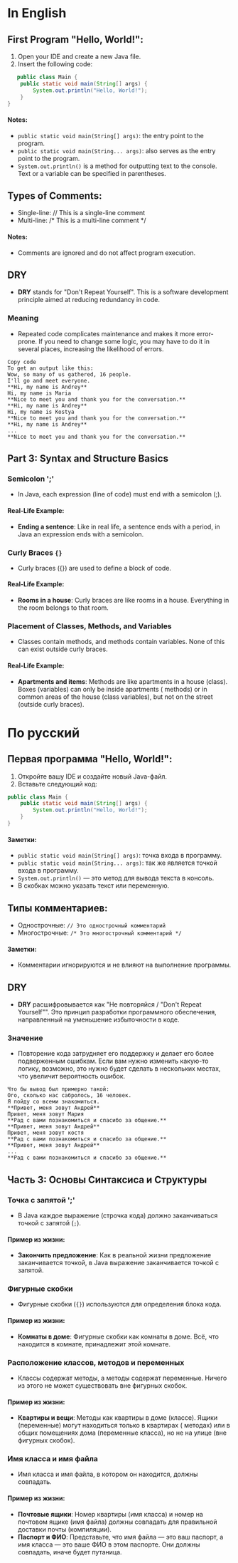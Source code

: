 # In English

## First Program "Hello, World!":

1. Open your IDE and create a new Java file.
2. Insert the following code:

```java
   public class Main {
    public static void main(String[] args) {
        System.out.println("Hello, World!");
    }
}
```

#### Notes:

- `public static void main(String[] args)`: the entry point to the program.
- `public static void main(String... args)`: also serves as the entry point to the program.
- `System.out.println()` is a method for outputting text to the console.
  Text or a variable can be specified in parentheses.

## Types of Comments:

- Single-line: // This is a single-line comment
- Multi-line: /* This is a multi-line comment */

#### Notes:

- Comments are ignored and do not affect program execution.

## DRY

- **DRY** stands for "Don't Repeat Yourself". This is a software development principle aimed at reducing redundancy in
  code.

### Meaning

- Repeated code complicates maintenance and makes it more error-prone. If you need to change some logic, you may have to
  do it in several places, increasing the likelihood of errors.

```text
Copy code
To get an output like this:
Wow, so many of us gathered, 16 people.
I'll go and meet everyone.
**Hi, my name is Andrey**
Hi, my name is Maria
**Nice to meet you and thank you for the conversation.**
**Hi, my name is Andrey**
Hi, my name is Kostya
**Nice to meet you and thank you for the conversation.**
**Hi, my name is Andrey**
...
**Nice to meet you and thank you for the conversation.**
```

## Part 3: Syntax and Structure Basics

### Semicolon ';'

- In Java, each expression (line of code) must end with a semicolon (;).

#### Real-Life Example:

- **Ending a sentence**: Like in real life, a sentence ends with a period, in Java an expression ends with a semicolon.

### Curly Braces `{}`

- Curly braces ({}) are used to define a block of code.

#### Real-Life Example:

- **Rooms in a house**: Curly braces are like rooms in a house. Everything in the room belongs to that room.

### Placement of Classes, Methods, and Variables

- Classes contain methods, and methods contain variables. None of this can exist outside curly braces.

#### Real-Life Example:

- **Apartments and items**: Methods are like apartments in a house (class). Boxes (variables) can only be inside
  apartments (
  methods) or in common areas of the house (class variables), but not on the street (outside curly braces).

[//]: # (## Part 4: Variables and Data Types)

[//]: # (### Variables)

[//]: # ()
[//]: # (- Variables are "containers" for storing information that can be used and modified in the program.)

[//]: # (- Real-life examples)

[//]: # (- **Wallet**: A variable is like a wallet where you can store money &#40;values&#41;. You can put money into it, take money out)

[//]: # (  of it, or check how much money you have.)

[//]: # (### Primitive Types and Strings)

[//]: # ()
[//]: # (- Java has different data types:)

[//]: # (- boolean values &#40;boolean&#41;)

[//]: # (- integers &#40;byte, short, int, long&#41;)

[//]: # (- floating-point numbers &#40;double, float&#41;)

[//]: # (- characters &#40;char&#41;)

[//]: # (- strings &#40;String&#41;.)

[//]: # (  The data type determines the range of values that a variable can store.)

[//]: # ()
[//]: # (| Type    | Description                         | Example code                  | Range of values                                         | Size &#40;in bits&#41; | Size in bytes |)

[//]: # (|---------|-------------------------------------|-------------------------------|---------------------------------------------------------|----------------|---------------|)

[//]: # (| boolean | Stores either true or false         | boolean isActive = false;     | true,  false                                            | 1 bit          |               |)

[//]: # (| byte    | Integer                             | byte a = 3;                   | -128 to 127                                             | 8              | 1             |)

[//]: # (| short   | Integer                             | short a = 3;                  | -32,768 to 32,767                                       | 16             | 2             |)

[//]: # (| int     | Integer                             | int a = 4;                    | -2,147,483,648 to 2,147,483,647                         | 32             | 4             |)

[//]: # (| long    | Integer                             | long a = 5L;                  | -9,223,372,036,854,775,808 to 9,223,372,036,854,775,807 | 64             | 8             |)

[//]: # (| double  | Floating-point number               | double x = 8.5;               | ±4.910^-324 to ±1.797693134862315710^308                | 64             | 8             |)

[//]: # (| float   | Floating-point number               | float x = 8.5F;               | -3.410^38 to 3.410^38                                   | 32             | 4             |)

[//]: # (| char    | Single character in UTF-16 encoding | char c = 'A'; char c = '178'; | 0 to 65,535                                             | 16             | 2             |)

[//]: # ()
[//]: # (### What is a Bit, Byte)

[//]: # ()
[//]: # (- A Bit is the smallest unit of information, a single memory cell. It can take one of two values: 0 or 1.)

[//]: # (- A Byte is a set of 8 bits. A byte can store a number ranging from 0 to 255 &#40;inclusive&#41; in the decimal numbering system.)

# По русский

## Первая программа "Hello, World!":

1. Откройте вашу IDE и создайте новый Java-файл.
2. Вставьте следующий код:

```java
public class Main {
    public static void main(String[] args) {
        System.out.println("Hello, World!");
    }
}
```

#### Заметки:

- `public static void main(String[] args)`: точка входа в программу.
- `public static void main(String... args)`: так же является точкой входа в программу.
- `System.out.println()` — это метод для вывода текста в консоль.
- В скобках можно указать текст или переменную.

## Типы комментариев:

- Однострочные: `// Это однострочный комментарий`
- Многострочные: `/* Это многострочный комментарий */`

#### Заметки:

- Комментарии игнорируются и не влияют на выполнение программы.

## DRY

- **DRY** расшифровывается как "Не повторяйся / "Don't Repeat Yourself"". Это принцип разработки программного
  обеспечения,
  направленный на уменьшение
  избыточности в коде.

### Значение

- Повторение кода затрудняет его поддержку и делает его более подверженным ошибкам. Если вам нужно изменить какую-то
  логику, возможно, это нужно будет сделать в нескольких местах, что увеличит вероятность ошибок.

```text
Что бы вывод был примерно такой:
Ого, сколько нас сабролось, 16 человек.
Я пойду со всеми знакомиться.
**Привет, меня зовут Андрей**
Привет, меня зовут Мария
**Рад с вами познакомиться и спасибо за общение.**
**Привет, меня зовут Андрей**
Привет, меня зовут костя
**Рад с вами познакомиться и спасибо за общение.**
**Привет, меня зовут Андрей**
...
**Рад с вами познакомиться и спасибо за общение.**
```

## Часть 3: Основы Синтаксиса и Структуры

### Точка с запятой ';'

- В Java каждое выражение (строчка кода) должно заканчиваться точкой с запятой (`;`).

#### Пример из жизни:

- **Закончить предложение**: Как в реальной жизни предложение заканчивается точкой, в Java выражение заканчивается
  точкой с запятой.

### Фигурные скобки

- Фигурные скобки (`{}`) используются для определения блока кода.

#### Пример из жизни:

- **Комнаты в доме**: Фигурные скобки как комнаты в доме. Всё, что находится в комнате, принадлежит этой комнате.

### Расположение классов, методов и переменных

- Классы содержат методы, а методы содержат переменные. Ничего из этого не может существовать вне фигурных скобок.

#### Пример из жизни:

- **Квартиры и вещи**: Методы как квартиры в доме (классе). Ящики (переменные) могут находиться только в квартирах (
  методах) или в общих помещениях дома (переменные класса), но не на улице (вне фигурных скобок).

### Имя класса и имя файла

- Имя класса и имя файла, в котором он находится, должны совпадать.

#### Пример из жизни:

- **Почтовые ящики**: Номер квартиры (имя класса) и номер на почтовом ящике (имя файла) должны совпадать для правильной
  доставки почты (компиляции).
- **Паспорт и ФИО**: Представьте, что имя файла — это ваш паспорт, а имя класса — это ваше ФИО в этом паспорте. Они
  должны совпадать, иначе будет путаница.

[//]: # (## Часть 4: Переменные и Типы Данных)

[//]: # ()
[//]: # (### Переменные)

[//]: # ()
[//]: # (- Переменные — это "контейнеры" для хранения информации, которую можно использовать и изменять в программе.)

[//]: # ()
[//]: # (#### Примеры из жизни)

[//]: # ()
[//]: # (- **Кошелек**: Переменная — это как кошелек, в котором можно хранить деньги &#40;значения&#41;. Вы можете положить туда деньги,)

[//]: # (  взять их оттуда или проверить, сколько у вас денег.)

[//]: # ()
[//]: # (### Примитивные типы и строки)

[//]: # ()
[//]: # (- В Java есть разные типы данных:)

[//]: # (- логические значения &#40;`boolean`&#41;)

[//]: # (- целые числа &#40;`byte`, `short`, `int`, `long`&#41;)

[//]: # (- дробные числа &#40;`double`, `float`&#41;)

[//]: # (- символы &#40;`char`&#41;)

[//]: # (- строки &#40;`String`&#41;.)

[//]: # ()
[//]: # (Тип данных определяет диапазон значений, которые может хранить переменная)

[//]: # ()
[//]: # (| Тип     | Описание                            | Пример кода                       | Диапазон значений                                       | Размер &#40;в битах&#41; | Размер в байтах |)

[//]: # (|---------|-------------------------------------|-----------------------------------|---------------------------------------------------------|------------------|-----------------|)

[//]: # (| boolean | Хранит значение `true` или `false`  | `boolean isActive = false;`       | `true`, `false`                                         | 1 бит            |                 |)

[//]: # (| byte    | Целое число                         | `byte a = 3;`                     | -128 до 127                                             | 8                | 1               |)

[//]: # (| short   | Целое число                         | `short a = 3;`                    | -32,768 до 32,767                                       | 16               | 2               |)

[//]: # (| int     | Целое число                         | `int a = 4;`                      | -2,147,483,648 до 2,147,483,647                         | 32               | 4               |)

[//]: # (| long    | Целое число                         | `long a = 5L;`                    | -9,223,372,036,854,775,808 до 9,223,372,036,854,775,807 | 64               | 8               |)

[//]: # (| double  | Число с плавающей точкой            | `double x = 8.5;`                 | ±4.9*10^-324 до ±1.7976931348623157*10^308              | 64               | 8               |)

[//]: # (| float   | Число с плавающей точкой            | `float x = 8.5F;`                 | -3.4*10^38 до 3.4*10^38                                 | 32               | 4               |)

[//]: # (| char    | Одиночный символ в кодировке UTF-16 | `char c = 'A';` `char c = '178';` | 0 до 65,535                                             | 16               | 2               |)

[//]: # ()
[//]: # (### Что такое Бит, Байт)

[//]: # ()
[//]: # (- Бит — это минимальная единица информации, одна ячейка в памяти. Он может принимать одно из двух значений: 0 или 1.)

[//]: # (- Байт — это набор из 8 битов. В одном байте можно хранить число от 0 до 255 &#40;включительно&#41; в десятичной системе)

[//]: # (счисления.)
